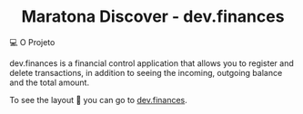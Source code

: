 <h1 align="center">
  Maratona Discover - dev.finances
</h1>

💻 O Projeto

dev.finances is a financial control application that allows you to register and delete transactions, in addition to seeing the incoming, outgoing balance and the total amount.

To see the  layout 🔖 you can go to <a href="https://m-its.github.io/maratona-discover/" target="_blank">dev.finances</a>.

<!-- 
---

Feito com 🖤 by M-its 
-->
